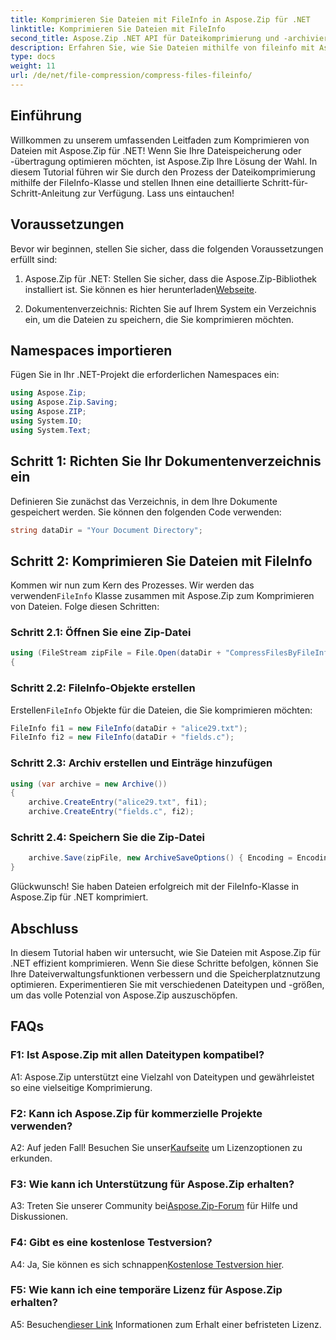 ```yaml
---
title: Komprimieren Sie Dateien mit FileInfo in Aspose.Zip für .NET
linktitle: Komprimieren Sie Dateien mit FileInfo
second_title: Aspose.Zip .NET API für Dateikomprimierung und -archivierung
description: Erfahren Sie, wie Sie Dateien mithilfe von fileinfo mit Aspose.Zip für .NET komprimieren. Befolgen Sie unsere Schritt-für-Schritt-Anleitung für eine effiziente Dateiverwaltung.
type: docs
weight: 11
url: /de/net/file-compression/compress-files-fileinfo/
---
```

## Einführung

Willkommen zu unserem umfassenden Leitfaden zum Komprimieren von Dateien mit Aspose.Zip für .NET! Wenn Sie Ihre Dateispeicherung oder -übertragung optimieren möchten, ist Aspose.Zip Ihre Lösung der Wahl. In diesem Tutorial führen wir Sie durch den Prozess der Dateikomprimierung mithilfe der FileInfo-Klasse und stellen Ihnen eine detaillierte Schritt-für-Schritt-Anleitung zur Verfügung. Lass uns eintauchen!

## Voraussetzungen

Bevor wir beginnen, stellen Sie sicher, dass die folgenden Voraussetzungen erfüllt sind:

1.  Aspose.Zip für .NET: Stellen Sie sicher, dass die Aspose.Zip-Bibliothek installiert ist. Sie können es hier herunterladen[Webseite](https://releases.aspose.com/zip/net/).

2. Dokumentenverzeichnis: Richten Sie auf Ihrem System ein Verzeichnis ein, um die Dateien zu speichern, die Sie komprimieren möchten.

## Namespaces importieren

Fügen Sie in Ihr .NET-Projekt die erforderlichen Namespaces ein:

```csharp
using Aspose.Zip;
using Aspose.Zip.Saving;
using Aspose.ZIP;
using System.IO;
using System.Text;
```

## Schritt 1: Richten Sie Ihr Dokumentenverzeichnis ein

Definieren Sie zunächst das Verzeichnis, in dem Ihre Dokumente gespeichert werden. Sie können den folgenden Code verwenden:

```csharp
string dataDir = "Your Document Directory";
```

## Schritt 2: Komprimieren Sie Dateien mit FileInfo

 Kommen wir nun zum Kern des Prozesses. Wir werden das verwenden`FileInfo` Klasse zusammen mit Aspose.Zip zum Komprimieren von Dateien. Folge diesen Schritten:

### Schritt 2.1: Öffnen Sie eine Zip-Datei

```csharp
using (FileStream zipFile = File.Open(dataDir + "CompressFilesByFileInfo_out.zip", FileMode.Create))
{
```

### Schritt 2.2: FileInfo-Objekte erstellen

 Erstellen`FileInfo` Objekte für die Dateien, die Sie komprimieren möchten:

```csharp
FileInfo fi1 = new FileInfo(dataDir + "alice29.txt");
FileInfo fi2 = new FileInfo(dataDir + "fields.c");
```

### Schritt 2.3: Archiv erstellen und Einträge hinzufügen

```csharp
using (var archive = new Archive())
{
    archive.CreateEntry("alice29.txt", fi1);
    archive.CreateEntry("fields.c", fi2);
```

### Schritt 2.4: Speichern Sie die Zip-Datei

```csharp
    archive.Save(zipFile, new ArchiveSaveOptions() { Encoding = Encoding.ASCII });
}
```

Glückwunsch! Sie haben Dateien erfolgreich mit der FileInfo-Klasse in Aspose.Zip für .NET komprimiert.

## Abschluss

In diesem Tutorial haben wir untersucht, wie Sie Dateien mit Aspose.Zip für .NET effizient komprimieren. Wenn Sie diese Schritte befolgen, können Sie Ihre Dateiverwaltungsfunktionen verbessern und die Speicherplatznutzung optimieren. Experimentieren Sie mit verschiedenen Dateitypen und -größen, um das volle Potenzial von Aspose.Zip auszuschöpfen.

## FAQs

### F1: Ist Aspose.Zip mit allen Dateitypen kompatibel?

A1: Aspose.Zip unterstützt eine Vielzahl von Dateitypen und gewährleistet so eine vielseitige Komprimierung.

### F2: Kann ich Aspose.Zip für kommerzielle Projekte verwenden?

 A2: Auf jeden Fall! Besuchen Sie unser[Kaufseite](https://purchase.aspose.com/buy) um Lizenzoptionen zu erkunden.

### F3: Wie kann ich Unterstützung für Aspose.Zip erhalten?

 A3: Treten Sie unserer Community bei[Aspose.Zip-Forum](https://forum.aspose.com/c/zip/37) für Hilfe und Diskussionen.

### F4: Gibt es eine kostenlose Testversion?

 A4: Ja, Sie können es sich schnappen[Kostenlose Testversion hier](https://releases.aspose.com/).

### F5: Wie kann ich eine temporäre Lizenz für Aspose.Zip erhalten?

 A5: Besuchen[dieser Link](https://purchase.aspose.com/temporary-license/) Informationen zum Erhalt einer befristeten Lizenz.